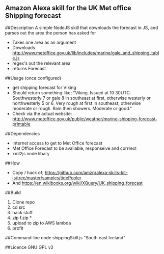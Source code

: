 Amazon Alexa skill for the UK Met office Shipping forecast
----------------------------------------------------------

##Description
A simple NodeJS skill that downloads the forecast in JS, and parses out the area the person has asked for

* Takes one area as an argument
* Downloads http://www.metoffice.gov.uk/lib/includes/marine/gale_and_shipping_table.js
* regex's out the relevant area
* returns Forecast

##Usage (once configured)
* get shipping forecast for Viking
* Should return something like; "Viking.  Issued at 10 30UTC.  Southwesterly 7 or gale 8 in southeast at first, otherwise westerly or northwesterly 5 or 6.  Very rough at first in southeast, otherwise moderate or rough.  Rain then showers.  Moderate or good." 
* Check via the actual website: http://www.metoffice.gov.uk/public/weather/marine-shipping-forecast-printable

##Dependencies
* Internet access to get to Met Office forecast
* Met Office Forecast to be avaliable, responseive and corrrect
* xml2js node libary

##How
* Copy / hack of; https://github.com/amzn/alexa-skills-kit-js/tree/master/samples/tidePooler
* And https://en.wikibooks.org/wiki/XQuery/UK_shipping_forecast

##Build
1. Clone repo
2. cd src
3. hack stuff
4. zip f.zip *
5. upload to zip to AWS lambda
6. profit

##Command line
node shippingSkill.js "South east Iceland"

##Licence
GNU GPL v3
